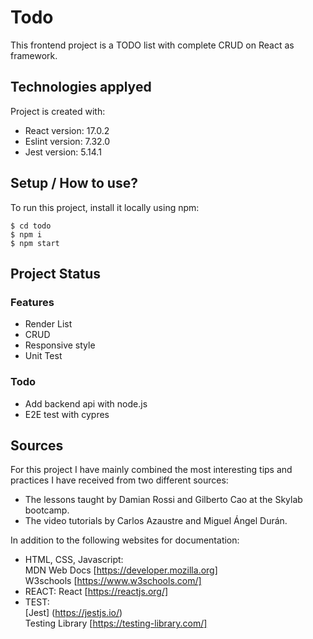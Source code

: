 
# Todo

This frontend project is a TODO list with complete CRUD on React as framework.
	
## Technologies applyed
Project is created with:
* React version: 17.0.2
* Eslint version: 7.32.0
* Jest version: 5.14.1
	
## Setup / How to use?
To run this project, install it locally using npm:

```
$ cd todo
$ npm i
$ npm start
```

## Project Status
### Features
* Render List
* CRUD
* Responsive style
* Unit Test

### Todo
* Add backend api with node.js
* E2E test with cypres

## Sources
For this project I have mainly combined the most interesting tips and practices I have received from two different sources:   
* The lessons taught by Damian Rossi and Gilberto Cao at the Skylab bootcamp.  
* The video tutorials by Carlos Azaustre and Miguel Ángel Durán.

In addition to the following websites for documentation:
* HTML, CSS, Javascript:  
	MDN Web Docs [https://developer.mozilla.org]  
	W3schools [https://www.w3schools.com/]
* REACT:
	React [https://reactjs.org/]
* TEST:  
	[Jest] (https://jestjs.io/)  
	Testing Library [https://testing-library.com/]  
	
<!-- ## Other information
Contruir de nou el todo que no havia contruit encara i que els tempos lectius no em permetien aprofundir al nivell d'acabat desitjat.
Una mica a les braves. TDD descartat
REACT a voluntat
SOLID principis
SASS organitzat. A traves de BEM es poden aplicar modificadors facilment.
UI i UX madurs. Descartar el botó de update per un onchange.
Test unitari persegint el 100%, encara que sigui poc efectiu en una planificació de projecte seriosa (pero important en una planificació de marketing). -->

